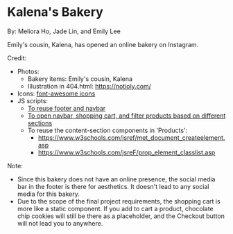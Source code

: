 # Kalena's Bakery

By: Meliora Ho, Jade Lin, and Emily Lee

Emily's cousin, Kalena, has opened an online bakery on Instagram. 

Credit:
- Photos:
  - Bakery items: Emily's cousin, Kalena
  - Illustration in 404.html: https://notioly.com/
- Icons: [font-awesome icons](https://fontawesome.com/)
- JS scripts:
    - [To reuse footer and navbar](https://www.w3schools.com/howto/howto_html_include.asp)
    - [To open navbar, shopping cart, and filter products based on different sections](https://www.w3schools.com/jsref/met_element_addeventlistener.asp)
    - To reuse the content-section components in 'Products':
        - https://www.w3schools.com/jsref/met_document_createelement.asp
        - https://www.w3schools.com/jsreF/prop_element_classlist.asp


Note:
- Since this bakery does not have an online presence, the social media bar in the footer is there for aesthetics. It doesn't lead to any social media for this bakery.  
- Due to the scope of the final project requirements, the shopping cart is more like a static component. If you add to cart a product, chocolate chip cookies will still be there as a placeholder, and the Checkout button will not lead you to anywhere. 

